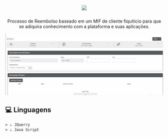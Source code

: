 <h1 align="center">
    <img src="https://www.grupodkp.com.br/wp-content/uploads/2018/04/fluig-logo.png" height="50px">
</h1>

<p align="center">
    Processo de Reembolso baseado em um MIF de cliente fiquiticio para que se adiquira conhecimento com a plataforma e suas aplicações.
</p>

<div>
    <img src="processo reembolso.gif">
</div>


## 💻 Linguagens
    > ⚠️ JQuerry
    > ⚠️ Java Script
    
    